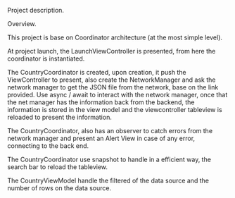 Project description.

Overview.

This project is base on Coordinator architecture (at the most simple level).

At project launch, the LaunchViewController is presented, from here the coordinator is instantiated.

The CountryCoordinator is created, upon creation, it push the ViewController to present, also create the NetworkManager and ask the network manager to get the JSON file from the network, base on the link provided. Use async / await to interact with the network manager, once that the net manager has the information back from the backend, the information is stored in the view model and the viewcontroller tableview is reloaded to present the information.

The CountryCoordinator, also has an observer to catch errors from the network manager and present an Alert View in case of any error, connecting to the back end.

The CountryCoordinator use snapshot to handle in a efficient way, the search bar to reload the tableview. 

The CountryViewModel handle the filtered of the data source and the number of rows on the data source.
